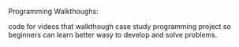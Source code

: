 Programming Walkthoughs:

code for videos that walkthough case study programming project so beginners can learn better wasy to develop and solve problems.
